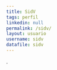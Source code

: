 ```yaml
---
title: SidV
tags: perfil
linkedin: null
permalink: /sidv/
layout: usuario
username: sidv
datafile: sidv
---
```


.  
